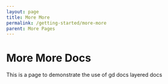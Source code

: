 ```yaml
---
layout: page
title: More More
permalink: /getting-started/more-more
parent: More Pages
---
```

# More More Docs
This is a page to demonstrate the use of gd docs layered docs
